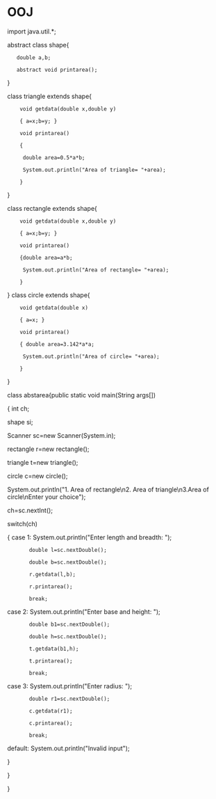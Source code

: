 # OOJ
import java.util.*;

abstract class shape{

       double a,b;

       abstract void printarea();

}

       

class triangle extends shape{

        void getdata(double x,double y)

        { a=x;b=y; }

        void printarea()

        {

         double area=0.5*a*b;

         System.out.println("Area of triangle= "+area);

        }

}

 

class rectangle extends shape{

        void getdata(double x,double y)

        { a=x;b=y; }

        void printarea()

        {double area=a*b;

         System.out.println("Area of rectangle= "+area);

        }

}
class circle extends shape{

        void getdata(double x)

        { a=x; }

        void printarea()

        { double area=3.142*a*a;

         System.out.println("Area of circle= "+area);

        }

}

 

class abstarea{public static void main(String args[])

{ int ch;

  shape si;

  Scanner sc=new Scanner(System.in);

  rectangle r=new rectangle();

  triangle t=new triangle();

  circle c=new circle();

  System.out.println("1. Area of rectangle\n2. Area of triangle\n3.Area of circle\nEnter your choice");

  ch=sc.nextInt();

  switch(ch)

  {
   case 1: System.out.println("Enter length and breadth: ");

           double l=sc.nextDouble();

           double b=sc.nextDouble();

           r.getdata(l,b);

           r.printarea();

           break;

   case 2: System.out.println("Enter base and height: ");

           double b1=sc.nextDouble();

           double h=sc.nextDouble();

           t.getdata(b1,h);

           t.printarea();

           break;

   case 3: System.out.println("Enter radius: ");

           double r1=sc.nextDouble();

           c.getdata(r1);

           c.printarea();

           break;

   default: System.out.println("Invalid input");

  }

 }

}  

